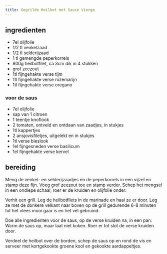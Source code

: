 ```yaml
---
title: Gegrilde Heilbot met Sauce Vierge
---
```


## ingredienten

* 7el olijfolie
* 1/2 tl venkelzaad
* 1/2 tl selderijzaad
* 1 tl gemengde peperkorrels
* 800g heilbotfilet, ca 3cm dik in 4 stukken
* grof zeezout
* 1tl fijngehakte verse tijm
* 1tl fijngehakte verse rozemarijn
* 1tl fijngehakte verse oregano

### voor de saus
* 7el olijfolie
* sap van 1 citroen
* 1 teentje knoflook
* 2 tomaten, ontveld en ontdaan van zaadjes, in stukjes
* 1tl kappertjes
* 2 ansjovisfiletjes, uitgelekt en in stukjes
* 1tl verse bieslook
* 1el fijngesneden verse basilicum
* 1el fijngehakte verse kervel

## bereiding
Meng de venkel- en selderijzaadjes en de peperkorrels in een vijzel en stamp deze fijn. Voeg grof zeezout toe en stamp verder. Schep het mengsel in een ondiepe schaal, roer er de kruiden en olijfolie onder.

Verhit een grill. Leg de heilbotfilets in de marinade en haal ze er door. Leg ze met de donkere velkant naar boven op de grill gedurende 6-8 minuten tot het vlees mooi gaar is en het vel gebruind.

Doe alle ingredienten voor de saus, op de verse kruiden na, in een pan. Warm de saus op, maar laat niet koken. Roer er tot slot de verse kruiden door.

Verdeel de heilbot over de borden, schep de saus op en rond de vis en serveer met kortgekookte groene kool en gekookte aardappeltjes.

